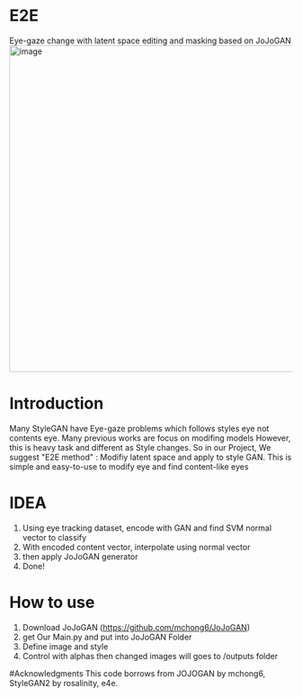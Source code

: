 # E2E
Eye-gaze change with latent space editing and masking based on JoJoGAN
<img width="581" alt="image" src="https://github.com/user-attachments/assets/27cecff5-35cd-47fe-a838-33eb8db0ab86" />

# Introduction
Many StyleGAN  have Eye-gaze problems which follows styles eye not contents eye. Many previous works are focus on modifing models However, this is heavy task and different as Style changes.
So in our Project, We suggest "E2E method" : Modifiy latent space and apply to style GAN. This is simple and easy-to-use to modify eye and find content-like eyes

# IDEA
1. Using eye tracking dataset, encode with GAN and find SVM normal vector to classify
2. With encoded content vector, interpolate using normal vector
3. then apply JoJoGAN generator
4. Done!

# How to use
1. Download JoJoGAN (https://github.com/mchong6/JoJoGAN)
2. get Our Main.py and put into JoJoGAN Folder
3. Define image and style
4. Control with alphas then changed images will goes to /outputs folder

#Acknowledgments
This code borrows from JOJOGAN by mchong6, StyleGAN2 by rosalinity, e4e.


